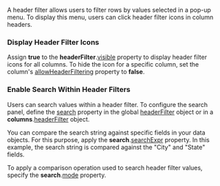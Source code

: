 A header filter allows users to filter rows by values selected in a pop-up menu. To display this menu, users can click header filter icons in column headers.

### Display Header Filter Icons

Assign **true** to the **headerFilter**.[visible](/Documentation/ApiReference/UI_Components/dxDataGrid/Configuration/headerFilter/#visible) property to display header filter icons for all columns. To hide the icon for a specific column, set the column's [allowHeaderFiltering](/Documentation/ApiReference/UI_Components/dxDataGrid/Configuration/columns/#allowHeaderFiltering) property to **false**.

### Enable Search Within Header Filters

Users can search values within a header filter. To configure the search panel, define the [search](/Documentation/ApiReference/UI_Components/dxDataGrid/Configuration/headerFilter/search/) property in the global [headerFilter](/Documentation/ApiReference/UI_Components/dxDataGrid/Configuration/headerFilter/) object or in a **columns**.[headerFilter](/Documentation/ApiReference/UI_Components/dxDataGrid/Configuration/columns/headerFilter/) object. 

You can compare the search string against specific fields in your data objects. For this purpose, apply the **search**.[searchExpr](/Documentation/ApiReference/UI_Components/dxDataGrid/Configuration/columns/headerFilter/search/#searchExpr) property. In this example, the search string is compared against the "City" and "State" fields.

To apply a comparison operation used to search header filter values, specify the **search**.[mode](/Documentation/ApiReference/UI_Components/dxDataGrid/Configuration/columns/headerFilter/search/#mode) property.
